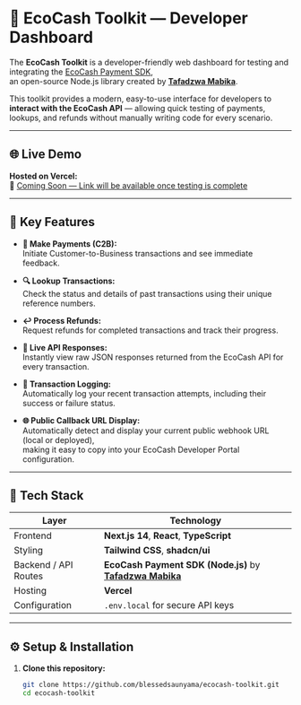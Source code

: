 # 🧰 EcoCash Toolkit — Developer Dashboard

The **EcoCash Toolkit** is a developer-friendly web dashboard for testing and integrating the [EcoCash Payment SDK](https://github.com/Unfiltered-On-GH/Ecocash-Payment-SDK-JS.git),  
an open-source Node.js library created by [**Tafadzwa Mabika**](https://github.com/Unfiltered-On-GH).  

This toolkit provides a modern, easy-to-use interface for developers to **interact with the EcoCash API** — allowing quick testing of payments, lookups, and refunds without manually writing code for every scenario.

---

## 🌐 Live Demo

**Hosted on Vercel:**  
🔗 [Coming Soon — Link will be available once testing is complete](#)

---

## 🚀 Key Features

- **💸 Make Payments (C2B):**  
  Initiate Customer-to-Business transactions and see immediate feedback.

- **🔍 Lookup Transactions:**  
  Check the status and details of past transactions using their unique reference numbers.

- **↩️ Process Refunds:**  
  Request refunds for completed transactions and track their progress.

- **🧾 Live API Responses:**  
  Instantly view raw JSON responses returned from the EcoCash API for every transaction.

- **📜 Transaction Logging:**  
  Automatically log your recent transaction attempts, including their success or failure status.

- **🌐 Public Callback URL Display:**  
  Automatically detect and display your current public webhook URL (local or deployed),  
  making it easy to copy into your EcoCash Developer Portal configuration.

---

## 🧠 Tech Stack

| Layer | Technology |
|-------|-------------|
| Frontend | **Next.js 14**, **React**, **TypeScript** |
| Styling | **Tailwind CSS**, **shadcn/ui** |
| Backend / API Routes | **EcoCash Payment SDK (Node.js)** by [**Tafadzwa Mabika**](https://github.com/Unfiltered-On-GH/Ecocash-Payment-SDK-JS.git) |
| Hosting | **Vercel** |
| Configuration | `.env.local` for secure API keys |

---

## ⚙️ Setup & Installation

1. **Clone this repository:**
   ```bash
   git clone https://github.com/blessedsaunyama/ecocash-toolkit.git
   cd ecocash-toolkit
